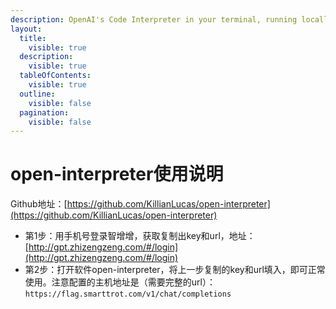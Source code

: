 ```yaml
---
description: OpenAI's Code Interpreter in your terminal, running locally
layout:
  title:
    visible: true
  description:
    visible: true
  tableOfContents:
    visible: true
  outline:
    visible: false
  pagination:
    visible: false
---
```


# open-interpreter使用说明

Github地址：[https://github.com/KillianLucas/open-interpreter](https://github.com/KillianLucas/open-interpreter)

* 第1步：用手机号登录智增增，获取复制出key和url，地址：[http://gpt.zhizengzeng.com/#/login](http://gpt.zhizengzeng.com/#/login)
* 第2步：打开软件open-interpreter，将上一步复制的key和url填入，即可正常使用。注意配置的主机地址是（需要完整的url）：`https://flag.smarttrot.com/v1/chat/completions`

